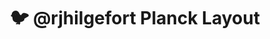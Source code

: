 ---
layout: layouts/keymapdb_entry.njk
OS: ['MacOS', 'Linux']
keymapAuthor: rjhilgefort
firmware: QMK
hasHomeRowMods: False
hasLetterOnThumb: False
keymapImage: https://i.imgur.com/elygxAb.jpg
keyCount: 48
keyboard: Planck
baseLayouts: ["QWERTY"]
languages: ['English']
layerCount: 5
title: "🐦 @rjhilgefort Planck Layout"
isSplit: False
stagger: ortholinear
summary: 
keymapUrl: https://github.com/rjhilgefort/qmk_firmware/tree/master/keyboards/planck/keymaps/rjhilgefort
writeup: https://github.com/rjhilgefort/qmk_firmware/tree/master/keyboards/planck/keymaps/rjhilgefort/readme.md
---